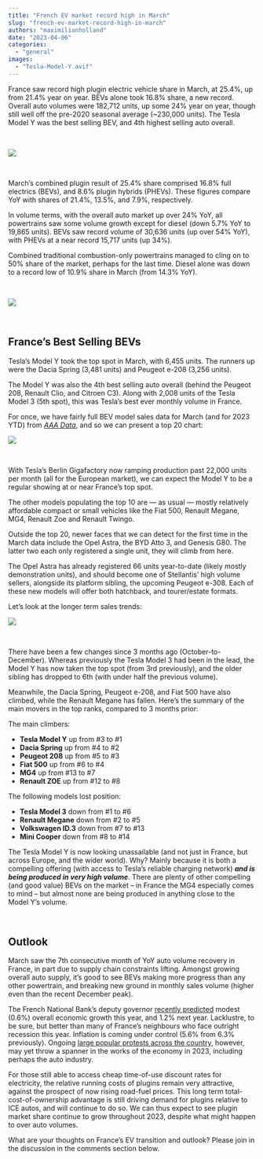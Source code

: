 ```yaml
---
title: "French EV market record high in March"
slug: "french-ev-market-record-high-in-march"
authors: "maximilianholland"
date: "2023-04-06"
categories: 
  - "general"
images: 
  - "Tesla-Model-Y.avif"
---
```


France saw record high plugin electric vehicle share in March, at 25.4%, up from 21.4% year on year. BEVs alone took 16.8% share, a new record. Overall auto volumes were 182,712 units, up some 24% year on year, though still well off the pre-2020 seasonal average (~230,000 units). The Tesla Model Y was the best selling BEV, and 4th highest selling auto overall.

 

![](images/March-2023-France-Passenger-Auto-Registrations.avif)

 

March’s combined plugin result of 25.4% share comprised 16.8% full electrics (BEVs), and 8.6% plugin hybrids (PHEVs). These figures compare YoY with shares of 21.4%, 13.5%, and 7.9%, respectively.

In volume terms, with the overall auto market up over 24% YoY, all powertrains saw some volume growth except for diesel (down 5.7% YoY to 19,865 units). BEVs saw record volume of 30,636 units (up over 54% YoY), with PHEVs at a near record 15,717 units (up 34%).

Combined traditional combustion-only powertrains managed to cling on to 50% share of the market, perhaps for the last time. Diesel alone was down to a record low of 10.9% share in March (from 14.3% YoY).

 

![](images/March-2023-France-Monthly-Powertrain-Market-Share.avif)

 

## France’s Best Selling BEVs

Tesla’s Model Y took the top spot in March, with 6,455 units. The runners up were the Dacia Spring (3,481 units) and Peugeot e-208 (3,256 units).

The Model Y was also the 4th best selling auto overall (behind the Peugeot 208, Renault Clio, and Citroen C3). Along with 2,008 units of the Tesla Model 3 (5th spot), this was Tesla’s best ever monthly volume in France.

For once, we have fairly full BEV model sales data for March (and for 2023 YTD) from [_AAA Data_](https://www.aaa-data.fr/secteurs/automobile/), and so we can present a top 20 chart:

![](images/France-BEVs-March-2023-Final.avif)

 

With Tesla’s Berlin Gigafactory now ramping production past 22,000 units per month (all for the European market), we can expect the Model Y to be a regular showing at or near France’s top spot.

The other models populating the top 10 are — as usual — mostly relatively affordable compact or small vehicles like the Fiat 500, Renault Megane, MG4, Renault Zoe and Renault Twingo.

Outside the top 20, newer faces that we can detect for the first time in the March data include the Opel Astra, the BYD Atto 3, and Genesis G80. The latter two each only registered a single unit, they will climb from here.

The Opel Astra has already registered 66 units year-to-date (likely mostly demonstration units), and should become one of Stellantis’ high volume sellers, alongside its platform sibling, the upcoming Peugeot e-308. Each of these new models will offer both hatchback, and tourer/estate formats.

Let’s look at the longer term sales trends:

![](images/France-BEVs-March-23-Trailing-Qtr.avif)

 

There have been a few changes since 3 months ago (October-to-December). Whereas previously the Tesla Model 3 had been in the lead, the Model Y has now taken the top spot (from 3rd previously), and the older sibling has dropped to 6th (with under half the previous volume).

Meanwhile, the Dacia Spring, Peugeot e-208, and Fiat 500 have also climbed, while the Renault Megane has fallen. Here’s the summary of the main movers in the top ranks, compared to 3 months prior:

The main climbers:

- **Tesla Model Y** up from #3 to #1
- **Dacia Spring** up from #4 to #2
- **Peugeot 208** up from #5 to #3
- **Fiat 500** up from #6 to #4
- **MG4** up from #13 to #7
- **Renault ZOE** up from #12 to #8

The following models lost position:

- **Tesla Model 3** down from #1 to #6
- **Renault Megane** down from #2 to #5
- **Volkswagen ID.3** down from #7 to #13
- **Mini Cooper** down from #8 to #14

The Tesla Model Y is now looking unassailable (and not just in France, but across Europe, and the wider world). Why? Mainly because it is both a compelling offering (with access to Tesla’s reliable charging network) **_and is being produced in very high volume_**. There are plenty of other compelling (and good value) BEVs on the market – in France the MG4 especially comes to mind – but almost none are being produced in anything close to the Model Y’s volume.

 

## Outlook

March saw the 7th consecutive month of YoY auto volume recovery in France, in part due to supply chain constraints lifting. Amongst growing overall auto supply, it’s good to see BEVs making more progress than any other powertrain, and breaking new ground in monthly sales volume (higher even than the recent December peak).

The French National Bank’s deputy governor [recently predicted](https://www.fibre2fashion.com/news/textile-news/french-gdp-should-grow-by-0-6-in-2023-1-2-in-2024-banque-de-france-286657-newsdetails.htm) modest (0.6%) overall economic growth this year, and 1.2% next year. Lacklustre, to be sure, but better than many of France’s neighbours who face outright recession this year. Inflation is coming under control (5.6% from 6.3% previously). Ongoing [large popular protests across the country](https://www.reuters.com/world/europe/france-braces-second-nationwide-strike-against-pension-reform-2023-01-31/), however, may yet throw a spanner in the works of the economy in 2023, including perhaps the auto industry.

For those still able to access cheap time-of-use discount rates for electricity, the relative running costs of plugins remain very attractive, against the prospect of now rising road-fuel prices. This long term total-cost-of-ownership advantage is still driving demand for plugins relative to ICE autos, and will continue to do so. We can thus expect to see plugin market share continue to grow throughout 2023, despite what might happen to over auto volumes.

What are your thoughts on France’s EV transition and outlook? Please join in the discussion in the comments section below.
